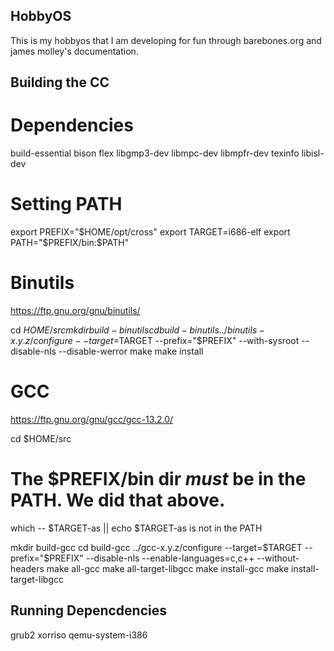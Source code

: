 ## HobbyOS
This is my hobbyos that I am developing for fun through barebones.org and james molley's documentation.

## Building the CC

# Dependencies
build-essential bison flex libgmp3-dev libmpc-dev libmpfr-dev texinfo libisl-dev

# Setting PATH
export PREFIX="$HOME/opt/cross"
export TARGET=i686-elf
export PATH="$PREFIX/bin:$PATH"

# Binutils
https://ftp.gnu.org/gnu/binutils/

cd $HOME/src 
mkdir build-binutils
cd build-binutils
../binutils-x.y.z/configure --target=$TARGET --prefix="$PREFIX" --with-sysroot --disable-nls --disable-werror
make
make install

# GCC
https://ftp.gnu.org/gnu/gcc/gcc-13.2.0/

cd $HOME/src
 
# The $PREFIX/bin dir _must_ be in the PATH. We did that above.
which -- $TARGET-as || echo $TARGET-as is not in the PATH
 
mkdir build-gcc
cd build-gcc
../gcc-x.y.z/configure --target=$TARGET --prefix="$PREFIX" --disable-nls --enable-languages=c,c++ --without-headers
make all-gcc
make all-target-libgcc
make install-gcc
make install-target-libgcc

## Running Depencdencies
grub2 xorriso qemu-system-i386
